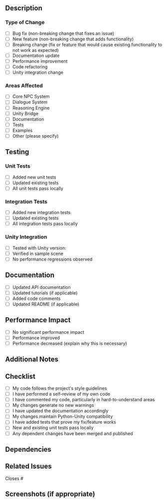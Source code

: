## Description
<!-- Provide a clear and concise description of your changes -->

### Type of Change
- [ ] Bug fix (non-breaking change that fixes an issue)
- [ ] New feature (non-breaking change that adds functionality)
- [ ] Breaking change (fix or feature that would cause existing functionality to not work as expected)
- [ ] Documentation update
- [ ] Performance improvement
- [ ] Code refactoring
- [ ] Unity integration change

### Areas Affected
- [ ] Core NPC System
- [ ] Dialogue System
- [ ] Reasoning Engine
- [ ] Unity Bridge
- [ ] Documentation
- [ ] Tests
- [ ] Examples
- [ ] Other (please specify)

## Testing
<!-- Describe the tests you ran and how to reproduce them -->

### Unit Tests
- [ ] Added new unit tests
- [ ] Updated existing tests
- [ ] All unit tests pass locally

### Integration Tests
- [ ] Added new integration tests
- [ ] Updated existing tests
- [ ] All integration tests pass locally

### Unity Integration
- [ ] Tested with Unity version: <!-- specify version -->
- [ ] Verified in sample scene
- [ ] No performance regressions observed

## Documentation
- [ ] Updated API documentation
- [ ] Updated tutorials (if applicable)
- [ ] Added code comments
- [ ] Updated README (if applicable)

## Performance Impact
<!-- Describe any performance implications and include benchmarks if relevant -->
- [ ] No significant performance impact
- [ ] Performance improved
- [ ] Performance decreased (explain why this is necessary)

## Additional Notes
<!-- Any additional information that reviewers should know -->

## Checklist
- [ ] My code follows the project's style guidelines
- [ ] I have performed a self-review of my own code
- [ ] I have commented my code, particularly in hard-to-understand areas
- [ ] My changes generate no new warnings
- [ ] I have updated the documentation accordingly
- [ ] My changes maintain Python-Unity compatibility
- [ ] I have added tests that prove my fix/feature works
- [ ] New and existing unit tests pass locally
- [ ] Any dependent changes have been merged and published

## Dependencies
<!-- List any dependencies that are required for this change -->

## Related Issues
<!-- Link to relevant issues using #issue_number -->

Closes #

## Screenshots (if appropriate)
<!-- Add screenshots to help explain your changes -->